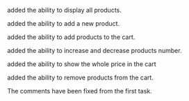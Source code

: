 added the ability to display all products.

added the ability to add a new product.

added the ability to add products to the cart.

added the ability to increase and decrease products number.

added the ability to show the whole price in the cart

added the ability to remove products from the cart.

The comments have been fixed from the first task.